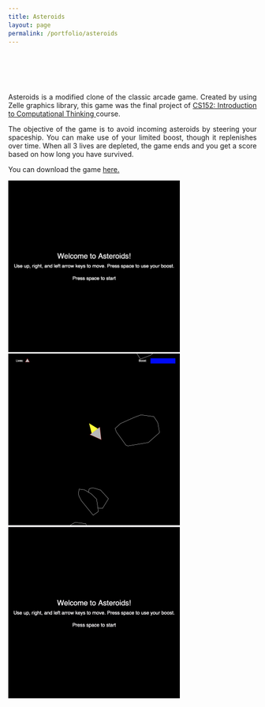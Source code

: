 ```yaml
---
title: Asteroids
layout: page
permalink: /portfolio/asteroids
---
```

<head>
<style>

.center {
  display: block;
  margin-left: auto;
  margin-right: auto;
  width: 100%;
}

</style>
</head>

<p align="justify" style="margin-top: 6rem;">Asteroids is a modified clone of the classic arcade game. Created by using Zelle graphics library, this game was the final project of <a href="https://cs.colby.edu/courses/F18/cs152-labs/"> CS152: Introduction to Computational Thinking </a> course. </p>

<p align="justify"> The objective of the game is to avoid incoming asteroids by steering your spaceship. You can make use of your limited boost, though it replenishes over time. When all 3 lives are depleted, the game ends and you get a score based on how long you have survived. </p>

<p align="justify"> You can download the game <a href="https://github.com/izgebayyurt/asteroids"> here. </a> </p>


<img src="/assets/asteroids/main_menu.png" style="width:348px; height:348px" class="center">

<img src="/assets/asteroids/in_game.png" style="width:348px; height:348px" class="center">

<img src="/assets/asteroids/gameplay.gif" style="width:348px; height:348px" class="center">
